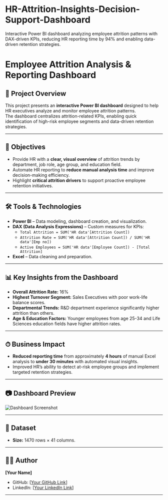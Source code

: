 # HR-Attrition-Insights-Decision-Support-Dashboard
Interactive Power BI dashboard analyzing employee attrition patterns with DAX-driven KPIs, reducing HR reporting time by 94% and enabling data-driven retention strategies.
# Employee Attrition Analysis & Reporting Dashboard

## 📌 Project Overview
This project presents an **interactive Power BI dashboard** designed to help HR executives analyze and monitor employee attrition patterns.  
The dashboard centralizes attrition-related KPIs, enabling quick identification of high-risk employee segments and data-driven retention strategies.

---

## 🎯 Objectives
- Provide HR with a **clear, visual overview** of attrition trends by department, job role, age group, and education field.
- Automate HR reporting to **reduce manual analysis time** and improve decision-making efficiency.
- Highlight **critical attrition drivers** to support proactive employee retention initiatives.

---

## 🛠 Tools & Technologies
- **Power BI** – Data modeling, dashboard creation, and visualization.
- **DAX (Data Analysis Expressions)** – Custom measures for KPIs:
  - `Total Attrition = SUM('HR data'[Attrition Count])`
  - `Attrition Rate = SUM('HR data'[Attrition Count]) / SUM('HR data'[Emp no])`
  - `Active Employees = SUM('HR data'[Employee Count]) - [Total Attrition]`
- **Excel** – Data cleaning and preparation.

---

## 📊 Key Insights from the Dashboard
- **Overall Attrition Rate:** 16%
- **Highest Turnover Segment:** Sales Executives with poor work-life balance scores.
- **Departmental Trends:** R&D department experience significantly higher attrition than others.
- **Age & Education Factors:** Younger employees from age 25-34 and Life Sciences education fields have higher attrition rates.

---

## ⏱ Business Impact
- **Reduced reporting time** from approximately **4 hours** of manual Excel analysis to **under 30 minutes** with automated visual insights.
- Improved HR’s ability to detect at-risk employee groups and implement targeted retention strategies.

---

## 📷 Dashboard Preview  
![Dashboard Screenshot]([dashboard_page1.png](https://github.com/ksweta01/HR-Attrition-Insights-Decision-Support-Dashboard/blob/main/Attrition%20Analysis.png))

---

## 📂 Dataset
- **Size:** 1470 rows × 41 columns.

---

## 👩‍💻 Author
**[Your Name]**  
- GitHub: [[Your GitHub Link](https://github.com/ksweta01)]  
- LinkedIn: [[Your LinkedIn Link](https://www.linkedin.com/in/kumari-sweta-85b4432a7/)]

---
